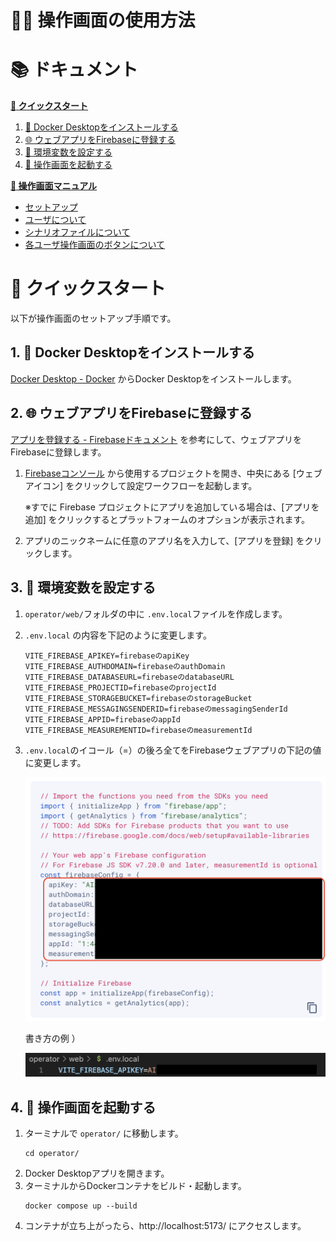 # :technologist: 操作画面の使用方法

# :books: ドキュメント
**[:rocket: クイックスタート](#rocket-クイックスタート)**
1. [:whale: Docker Desktopをインストールする](#1-whale-docker-desktopをインストールする)
2. [:globe_with_meridians: ウェブアプリをFirebaseに登録する](#2-globe_with_meridians-ウェブアプリをfirebaseに登録する)
3. [:nut_and_bolt: 環境変数を設定する](#3-nut_and_bolt-環境変数を設定する)
4. [:runner: 操作画面を起動する](#4-runner-操作画面を起動する)

**[:book: 操作画面マニュアル](Manual.md)**
* [セットアップ](Manual.md#セットアップ)
* [ユーザについて](Manual.md#ユーザについて)
* [シナリオファイルについて](Manual.md#シナリオファイルについて)
* [各ユーザ操作画面のボタンについて](Manual.md#各ユーザ操作画面のボタンについて)


# :rocket: クイックスタート
以下が操作画面のセットアップ手順です。

## 1. :whale: Docker Desktopをインストールする
[Docker Desktop - Docker](https://www.docker.com/ja-jp/products/docker-desktop/) からDocker Desktopをインストールします。

## 2. :globe_with_meridians: ウェブアプリをFirebaseに登録する
[アプリを登録する - Firebaseドキュメント](https://firebase.google.com/docs/web/setup?hl=ja#register-app) を参考にして、ウェブアプリをFirebaseに登録します。

1. [Firebaseコンソール](https://console.firebase.google.com/?hl=ja) から使用するプロジェクトを開き、中央にある [ウェブアイコン] をクリックして設定ワークフローを起動します。

    ※すでに Firebase プロジェクトにアプリを追加している場合は、[アプリを追加] をクリックするとプラットフォームのオプションが表示されます。

2. アプリのニックネームに任意のアプリ名を入力して、[アプリを登録] をクリックします。

## 3. :nut_and_bolt: 環境変数を設定する
1. `operator/web/`フォルダの中に `.env.local`ファイルを作成します。

2. `.env.local` の内容を下記のように変更します。

    ```
    VITE_FIREBASE_APIKEY=firebaseのapiKey
    VITE_FIREBASE_AUTHDOMAIN=firebaseのauthDomain
    VITE_FIREBASE_DATABASEURL=firebaseのdatabaseURL
    VITE_FIREBASE_PROJECTID=firebaseのprojectId
    VITE_FIREBASE_STORAGEBUCKET=firebaseのstorageBucket
    VITE_FIREBASE_MESSAGINGSENDERID=firebaseのmessagingSenderId
    VITE_FIREBASE_APPID=firebaseのappId
    VITE_FIREBASE_MEASUREMENTID=firebaseのmeasurementId
    ```

3. `.env.local`のイコール（=）の後ろ全てをFirebaseウェブアプリの下記の値に変更します。

    <img width="500" alt="FirebaseSDKExample" src="Images/FirebaseSDKExample.png"></img>

    書き方の例 ）
        
    <img width="500" alt="EnvFileExample" src="Images/EnvFileExample.png"></img>


## 4. :runner: 操作画面を起動する
1. ターミナルで `operator/` に移動します。
    ```
    cd operator/
    ```
2. Docker Desktopアプリを開きます。
2. ターミナルからDockerコンテナをビルド・起動します。
    ```
    docker compose up --build
    ```
3. コンテナが立ち上がったら、http://localhost:5173/ にアクセスします。